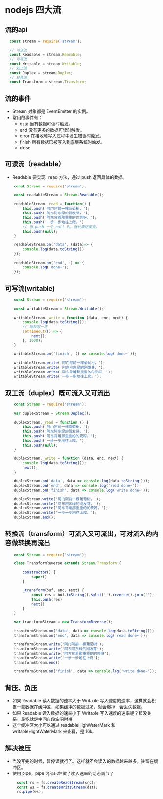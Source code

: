 # nodejs 四大流
## 流的api
  ```js
    const stream = require('stream');

    // 可读流
    const Readable = stream.Readable;
    // 可写流
    const Writable = stream.Writable;
    // 双工流
    const Duplex = stream.Duplex;
    // 转换流
    const Transform = stream.Transform;
  ```
## 流的事件
* Stream 对象都是 EventEmitter 的实例。
* 常用的事件有：
  - data    当有数据可读时触发。
  - end     没有更多的数据可读时触发。
  - error   在接收和写入过程中发生错误时触发。
  - finish  所有数据已被写入到底层系统时触发。
  - close
## 可读流（readable）
* Readable 要实现 _read 方法，通过 push 返回具体的数据。
```js
    const Stream = require('stream');

    const readableStream = Stream.Readable();

    readableStream._read = function() {
        this.push('阿门阿前一棵葡萄树，');
        this.push('阿东阿东绿的刚发芽，');
        this.push('阿东背着那重重的的壳呀，');
        this.push('一步一步地往上爬。')
        // 当 push 一个 null 时，就代表结束流。
        this.push(null);
    }

    readableStream.on('data', (data)=> {
        console.log(data.toString())
    });

    readableStream.on('end', () => {
        console.log('done~');
    });
```
## 可写流(writable)
```js
    const Stream = require('stream');

    const writableStream = Stream.Writable();

    writableStream._write = function (data, enc, next) {
        console.log(data.toString());
        // 每秒写一次
        setTimeout(() => {
            next();
        }, 1000);
    }

    writableStream.on('finish', () => console.log('done~'));

    writableStream.write('阿门阿前一棵葡萄树，');
    writableStream.write('阿东阿东绿的刚发芽，');
    writableStream.write('阿东背着那重重的的壳呀，');
    writableStream.write('一步一步地往上爬。');
```
## 双工流（duplex）既可流入又可流出
```js
    const Stream = require('stream');

    var duplexStream = Stream.Duplex();

    duplexStream._read = function () {
        this.push('阿门阿前一棵葡萄树，');
        this.push('阿东阿东绿的刚发芽，');
        this.push('阿东背着那重重的的壳呀，');
        this.push('一步一步地往上爬。')
        this.push(null);
    }

    duplexStream._write = function (data, enc, next) {
        console.log(data.toString());
        next();
    }

    duplexStream.on('data', data => console.log(data.toString()));
    duplexStream.on('end', data => console.log('read done~'));
    duplexStream.on('finish', data => console.log('write done~'));

    duplexStream.write('阿门阿前一棵葡萄树，');
    duplexStream.write('阿东阿东绿的刚发芽，');
    duplexStream.write('阿东背着那重重的的壳呀，');
    duplexStream.write('一步一步地往上爬。');
    duplexStream.end();

```
## 转换流（transform）可流入又可流出，可对流入的内容做转换再流出
```js
    const Stream = require('stream');

    class TransformReverse extends Stream.Transform {

        constructor() {
            super()
        }

        _transform(buf, enc, next) {
            const res = buf.toString().split('').reverse().join('');
            this.push(res)
            next()
        }
    }

    var transformStream = new TransformReverse();

    transformStream.on('data', data => console.log(data.toString()))
    transformStream.on('end', data => console.log('read done~'));

    transformStream.write('阿门阿前一棵葡萄树');
    transformStream.write('阿东阿东绿的刚发芽');
    transformStream.write('阿东背着那重重的的壳呀');
    transformStream.write('一步一步地往上爬');
    transformStream.end()

    transformStream.on('finish', data => console.log('write done~'));
```
## 背压、负压
* 如果 Readable 读入数据的速率大于 Writable 写入速度的速率，这样就会积累一些数据在缓冲区，如果缓冲的数据过多，就会爆掉，会丢失数据。
* 如果 Readable 读入数据的速率小于 Writable 写入速度的速率呢？那没关系，最多就是中间有段空闲时期
* 这个缓冲区大小可以通过 readableHighWaterMark 和 writableHightWaterMark 来查看，是 16k。
## 解决被压
* 当没写完的时候，暂停读就行了。这样就不会读入的数据越来越多，驻留在缓冲区。
* 使用 pipe，pipe 内部已经做了读入速率的动态调节了
  ```js
    const rs = fs.createReadStream(src);
    const ws = fs.createWriteStream(dst);
    rs.pipe(ws);
  ```